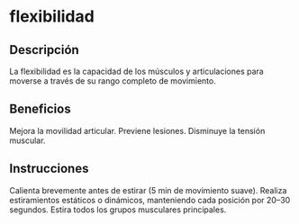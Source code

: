 # flexibilidad

## Descripción
La flexibilidad es la capacidad de los músculos y articulaciones para moverse a través de su rango completo de movimiento.

## Beneficios
Mejora la movilidad articular.
Previene lesiones.
Disminuye la tensión muscular.

## Instrucciones
Calienta brevemente antes de estirar (5 min de movimiento suave).
Realiza estiramientos estáticos o dinámicos, manteniendo cada posición por 20–30 segundos.
Estira todos los grupos musculares principales.